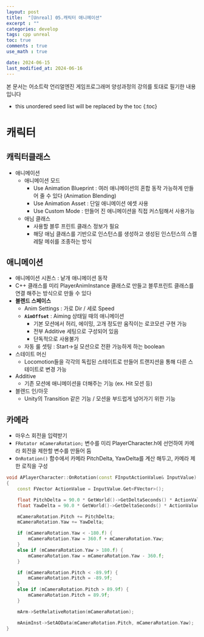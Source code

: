 ```yaml
---
layout: post
title:  "[Unreal] 05.캐릭터 애니메이션"
excerpt : ""
categories: develop
tags: cpp unreal
toc: true
comments : true
use_math : true

date: 2024-06-15
last_modified_at: 2024-06-16
---
```

> <span style="font-size: 80%">
본 문서는 어소트락 언리얼엔진 게임프로그래머 양성과정의 강의를 토대로 필기한 내용입니다 </span>

<!--more-->

* this unordered seed list will be replaced by the toc
{:toc}

# 캐릭터

## 캐릭터클래스
- 애니메이션
  - 애니메이션 모드
    - Use Animation Blueprint : 여러 애니메이션의 혼합 동작 가능하게 만들어 줄 수 있다 (Animation Blending)
	- Use Animation Asset : 단일 애니메이션 에셋 사용
	- Use Custom Mode : 만들어 진 애니메이션을 직접 커스텀해서 사용가능
  - 애님 클래스
    - 사용할 블루 프린트 클래스 정보가 필요
	- 해당 애님 클래스를 기반으로 인스턴스를 생성하고 생성된 인스턴스의 스켈레탈 메쉬를 조종하는 방식

## 애니메이션
- 애니메이션 시퀀스 : 낱개 애니메이션 동작
- C++ 클래스를 미리 PlayerAnimInstance 클래스로 만들고 블루프린트 클래스를 연결 해주는 방식으로 만들 수 있다
- **블렌드 스페이스**
  - Anim Settings : 가로 Dir / 세로 Speed
  - **`AimOffset`** : Aiming 상태일 때의 애니메이션
    - 기본 모션에서 허리, 에이밍, 고개 정도만 움직이는 로코모션 구현 가능
    - 전부 Additive 세팅으로 구성되어 있음
    - 단독적으로 사용불가
  - 자동 룰 셋팅 : Start->실 모션으로 전환 가능하게 하는 boolean
- 스테이트 머신
  - Locomotion들을 각각의 독립된 스테이트로 만들어 트랜지션을 통해 다른 스테이트로 변경 가능
- Additive
  - 기존 모션에 애니메이션을 더해주는 기능 (ex. Hit 모션 등)
- 블렌드 인/아웃
  - Unity의 Transition 같은 기능 / 모션을 부드럽게 넘어가기 위한 기능

## 카메라
- 마우스 회전을 입력받기
- `FRotator mCameraRotation;` 변수를 미리 PlayerCharacter.h에 선언하여 카메라 회전을 제한할 변수를 만들어 둠
- `OnRotation()` 함수에서 카메라 PitchDelta, YawDelta를 계산 해두고, 카메라 제한 로직을 구성

```cpp
void APlayerCharacter::OnRotation(const FInputActionValue& InputValue)
{
	const FVector ActionValue = InputValue.Get<FVector>();

	float PitchDelta = 90.0 * GetWorld()->GetDeltaSeconds() * ActionValue.Y;
	float YawDelta = 90.0 * GetWorld()->GetDeltaSeconds() * ActionValue.X;

	mCameraRotation.Pitch += PitchDelta;
	mCameraRotation.Yaw += YawDelta;

	if (mCameraRotation.Yaw < -180.f) {
		mCameraRotation.Yaw = 360.f + mCameraRotation.Yaw;
	}
	else if (mCameraRotation.Yaw > 180.f) {
		mCameraRotation.Yaw = mCameraRotation.Yaw - 360.f;
	}

	if (mCameraRotation.Pitch < -89.9f) {
		mCameraRotation.Pitch = -89.9f;
	}
	else if (mCameraRotation.Pitch > 89.9f) {
		mCameraRotation.Pitch = 89.9f;
	}

	mArm->SetRelativeRotation(mCameraRotation);

	mAnimInst->SetAOData(mCameraRotation.Pitch, mCameraRotation.Yaw);
}
```